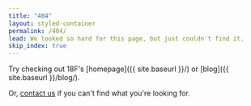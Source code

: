 ```yaml
---
title: "404"
layout: styled-container
permalink: /404/
lead: We looked so hard for this page, but just couldn't find it.
skip_index: true
---
```


Try checking out 18F's [homepage]({{ site.baseurl }}/) or [blog]({{ site.baseurl }}/blog/).

Or, [contact us](mailto:18f@gsa.gov) if you can't find what you're looking for.

